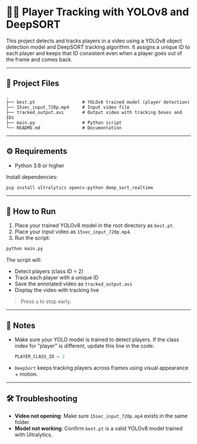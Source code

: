 # 🧍‍♂️ Player Tracking with YOLOv8 and DeepSORT

This project detects and tracks players in a video using a YOLOv8 object detection model and DeepSORT tracking algorithm. It assigns a unique ID to each player and keeps that ID consistent even when a player goes out of the frame and comes back.

---

## 📁 Project Files

```
.
├── best.pt                  # YOLOv8 trained model (player detection)
├── 15sec_input_720p.mp4     # Input video file
├── tracked_output.avi       # Output video with tracking boxes and IDs
├── main.py                  # Python script
└── README.md                # Documentation
```

---

## ⚙️ Requirements

- Python 3.8 or higher

Install dependencies:

```bash
pip install ultralytics opencv-python deep_sort_realtime
```

---

## 🚀 How to Run

1. Place your trained YOLOv8 model in the root directory as `best.pt`.
2. Place your input video as `15sec_input_720p.mp4`.
3. Run the script:

```bash
python main.py
```

The script will:
- Detect players (class ID = 2)
- Track each player with a unique ID
- Save the annotated video as `tracked_output.avi`
- Display the video with tracking live

> Press `q` to stop early.

---

## 🧠 Notes

- Make sure your YOLO model is trained to detect players. If the class index for "player" is different, update this line in the code:
  ```python
  PLAYER_CLASS_ID = 2
  ```

- `DeepSort` keeps tracking players across frames using visual appearance + motion.

---

## 🛠 Troubleshooting

- **Video not opening**: Make sure `15sec_input_720p.mp4` exists in the same folder.
- **Model not working**: Confirm `best.pt` is a valid YOLOv8 model trained with Ultralytics.
